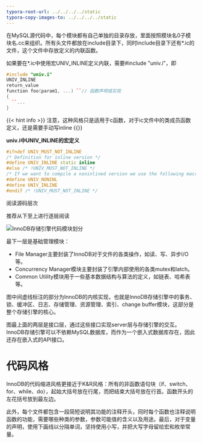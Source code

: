 ```yaml
---
typora-root-url: ../../../../static
typora-copy-images-to: ../../../../static
---
```


在MySQL源代码中，每个模块都有自己单独的目录存放，里面按照模块名0子模块名.cc来组织。所有头文件都放在include目录下，同时include目录下还有*.ic的文件，这个文件中存放定义的内联函数。

如果要在*.ic中使用宏UNIV_INLINE定义内联，需要#include "univ.i"，即

```c++
#include "univ.i"
UNIV_INLINE
return_value
function foo(param1, ...) ``// 函数声明或实现
{
  ``...
}
```

{{< hint info >}}
注意，这种风格只是适用于c函数，对于ic文件中的类成员函数定义，还是需要手动写inline
{{</hint>}}

**univ.i中UNIV_INLINE的宏定义**

```c++
#ifndef UNIV_MUST_NOT_INLINE
/* Definition for inline version */
#define UNIV_INLINE static inline
#else /* !UNIV_MUST_NOT_INLINE */
/* If we want to compile a noninlined version we use the following macro definitions: */
#define UNIV_NONINL
#define UNIV_INLINE
#endif /* !UNIV_MUST_NOT_INLINE */
```

阅读源码层次

推荐从下至上进行逐层阅读

![InnoDB存储引擎代码模块划分](/InnoDB存储引擎代码模块划分.png)

最下一层是基础管理模块：

- File Manager主要封装了InnoDB对于文件的各类操作，如读、写、异步I/O等。
- Concurrency Manager模块主要封装了引擎内部使用的各类mutex和latch。
- Common Utility模块用于一些基本数据结构与算法的定义，如链表、哈希表等。

图中间虚线标注的部分为InnoDB的内核实现，也就是InnoDB存储引擎中的事务、锁、缓冲区、日志、存储管理、资源管理、索引、change buffer模块，这部分是整个存储引擎的核心。

图最上面的两层是接口层，通过这些接口实现server层与存储引擎的交互。InnoDB存储引擎可以不依赖MySQL数据库，而作为一个嵌入式数据库存在，因此还存在嵌入式的API接口。

# 代码风格

InnoDB的代码缩进风格更接近于K&R风格：所有的非函数语句块（if、switch、for、while、do），起始大括号放在行尾，而把结束大括号放在行首。函数开头的左花括号放到最左边。

此外，每个文件都包含一段简短说明其功能的注释开头，同时每个函数也注释说明函数的功能，需要哪些种类的参数，参数可能值的含义以及用途。最后，对于变量的声明，使用下画线以分隔单词，坚持使用小写，并把大写字母留给宏和枚举常量。
